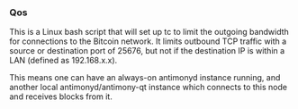 ### Qos ###

This is a Linux bash script that will set up tc to limit the outgoing bandwidth for connections to the Bitcoin network. It limits outbound TCP traffic with a source or destination port of 25676, but not if the destination IP is within a LAN (defined as 192.168.x.x).

This means one can have an always-on antimonyd instance running, and another local antimonyd/antimony-qt instance which connects to this node and receives blocks from it.
